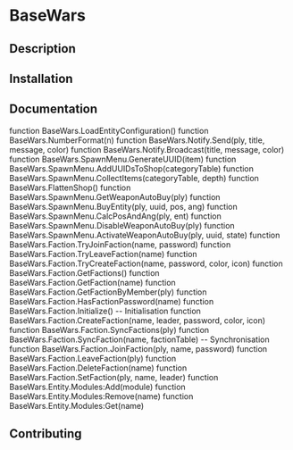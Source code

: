 # BaseWars 

## Description

## Installation

## Documentation
function BaseWars.LoadEntityConfiguration()
function BaseWars.NumberFormat(n)
function BaseWars.Notify.Send(ply, title, message, color)
function BaseWars.Notify.Broadcast(title, message, color)
function BaseWars.SpawnMenu.GenerateUUID(item)
function BaseWars.SpawnMenu.AddUUIDsToShop(categoryTable)
function BaseWars.SpawnMenu.CollectItems(categoryTable, depth)
function BaseWars.FlattenShop()
function BaseWars.SpawnMenu.GetWeaponAutoBuy(ply)
function BaseWars.SpawnMenu.BuyEntity(ply, uuid, pos, ang)
function BaseWars.SpawnMenu.CalcPosAndAng(ply, ent)
function BaseWars.SpawnMenu.DisableWeaponAutoBuy(ply)
function BaseWars.SpawnMenu.ActivateWeaponAutoBuy(ply, uuid, state)
function BaseWars.Faction.TryJoinFaction(name, password)
function BaseWars.Faction.TryLeaveFaction(name)
function BaseWars.Faction.TryCreateFaction(name, password, color, icon)
function BaseWars.Faction.GetFactions()
function BaseWars.Faction.GetFaction(name)
function BaseWars.Faction.GetFactionByMember(ply)
function BaseWars.Faction.HasFactionPassword(name)
function BaseWars.Faction.Initialize() -- Initialisation
function BaseWars.Faction.CreateFaction(name, leader, password, color, icon)
function BaseWars.Faction.SyncFactions(ply)
function BaseWars.Faction.SyncFaction(name, factionTable) -- Synchronisation
function BaseWars.Faction.JoinFaction(ply, name, password)
function BaseWars.Faction.LeaveFaction(ply)
function BaseWars.Faction.DeleteFaction(name)
function BaseWars.Faction.SetFaction(ply, name, leader)
function BaseWars.Entity.Modules:Add(module)
function BaseWars.Entity.Modules:Remove(name)
function BaseWars.Entity.Modules:Get(name)

## Contributing